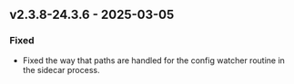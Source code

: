 ## v2.3.8-24.3.6 - 2025-03-05
### Fixed
* Fixed the way that paths are handled for the config watcher routine in the sidecar process.
